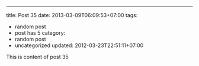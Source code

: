 ---
title: Post 35
date: 2013-03-09T06:09:53+07:00
tags:
  - random post
  - post has 5
category:
  - random post
  - uncategorized
updated: 2012-03-23T22:51:11+07:00

This is content of post 35